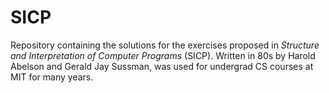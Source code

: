 # SICP

Repository containing the solutions for the exercises proposed in _Structure and Interpretation of Computer Programs_ (SICP). Written in 80s by Harold 
Abelson and Gerald Jay Sussman, was used for undergrad CS courses at MIT for many years.

